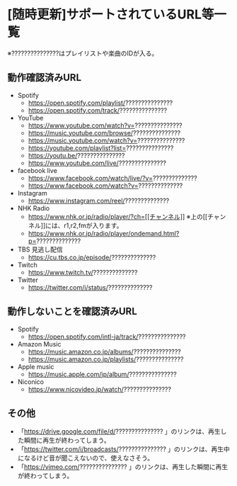 # [随時更新]サポートされているURL等一覧
※???????????????はプレイリストや楽曲のIDが入る。


## 動作確認済みURL
- Spotify
  - https://open.spotify.com/playlist/???????????????
  - https://open.spotify.com/track/???????????????
- YouTube
  - https://www.youtube.com/watch?v=???????????????
  - https://music.youtube.com/browse/???????????????
  - https://music.youtube.com/watch?v=???????????????
  - https://youtube.com/playlist?list=???????????????
  - https://youtu.be/???????????????
  - https://www.youtube.com/live/???????????????
- facebook live
  - https://www.facebook.com/watch/live/?v=??????????????
  - https://www.facebook.com/watch?v=??????????????
- Instagram
  - https://www.instagram.com/reel/??????????????
- NHK Radio
  - https://www.nhk.or.jp/radio/player/?ch=[[チャンネル]]
    ※上の[[チャンネル]]には、r1,r2,fmが入ります。
  - https://www.nhk.or.jp/radio/player/ondemand.html?p=??????????????
- TBS 見逃し配信
  - https://cu.tbs.co.jp/episode/??????????????
- Twitch
  - https://www.twitch.tv/??????????????
- Twitter
  - https://twitter.com/i/status/??????????????

## 動作しないことを確認済みURL
- Spotify
  - https://open.spotify.com/intl-ja/track/???????????????
- Amazon Music
  - https://music.amazon.co.jp/albums/???????????????
  - https://music.amazon.co.jp/playlists/???????????????
- Apple music
  - https://music.apple.com/jp/album/???????????????
- Niconico
  - https://www.nicovideo.jp/watch/???????????????

## その他
- 「https://drive.google.com/file/d/??????????????? 」のリンクは、再生した瞬間に再生が終わってしまう。
- 「https://twitter.com/i/broadcasts/??????????????? 」のリンクは、再生中になるけど音が聞こえないので、使えなさそう。
- 「https://vimeo.com/??????????????? 」のリンクは、再生した瞬間に再生が終わってしまう。
